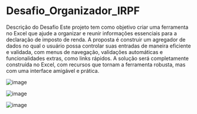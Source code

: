 # Desafio_Organizador_IRPF

Descrição do Desafio
Este projeto tem como objetivo criar uma ferramenta no Excel que ajude a organizar e reunir informações essenciais para a declaração de imposto de renda. A proposta é construir um agregador de dados no qual o usuário possa controlar suas entradas de maneira eficiente e validada, com menus de navegação, validações automáticas e funcionalidades extras, como links rápidos. A solução será completamente construída no Excel, com recursos que tornam a ferramenta robusta, mas com uma interface amigável e prática.

![image](https://github.com/user-attachments/assets/8f3ca7e6-e7f3-4954-add4-48b3e3446349)

![image](https://github.com/user-attachments/assets/50f7f455-76c0-4e36-8094-7deb551e1156)

![image](https://github.com/user-attachments/assets/aad32447-c017-440f-958e-6a02bb4f64ab)




